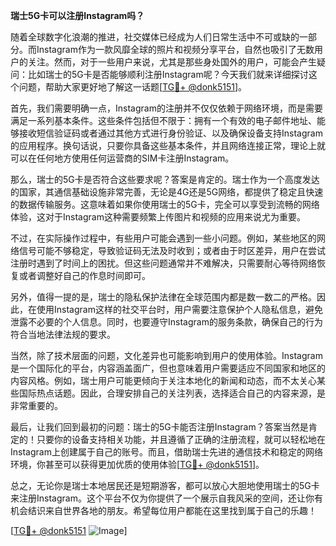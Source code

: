 **瑞士5G卡可以注册Instagram吗？**

随着全球数字化浪潮的推进，社交媒体已经成为人们日常生活中不可或缺的一部分。而Instagram作为一款风靡全球的照片和视频分享平台，自然也吸引了无数用户的关注。然而，对于一些用户来说，尤其是那些身处国外的用户，可能会产生疑问：比如瑞士的5G卡是否能够顺利注册Instagram呢？今天我们就来详细探讨这个问题，帮助大家更好地了解这一话题[[TG💪+ @donk5151](https://t.me/s/donk5151)]。

首先，我们需要明确一点，Instagram的注册并不仅仅依赖于网络环境，而是需要满足一系列基本条件。这些条件包括但不限于：拥有一个有效的电子邮件地址、能够接收短信验证码或者通过其他方式进行身份验证、以及确保设备支持Instagram的应用程序。换句话说，只要你具备这些基本条件，并且网络连接正常，理论上就可以在任何地方使用任何运营商的SIM卡注册Instagram。

那么，瑞士的5G卡是否符合这些要求呢？答案是肯定的。瑞士作为一个高度发达的国家，其通信基础设施非常完善，无论是4G还是5G网络，都提供了稳定且快速的数据传输服务。这意味着如果你使用瑞士的5G卡，完全可以享受到流畅的网络体验，这对于Instagram这种需要频繁上传图片和视频的应用来说尤为重要。

不过，在实际操作过程中，有些用户可能会遇到一些小问题。例如，某些地区的网络信号可能不够稳定，导致验证码无法及时收到；或者由于时区差异，用户在尝试注册时遇到了时间上的困扰。但这些问题通常并不难解决，只需要耐心等待网络恢复或者调整好自己的作息时间即可。

另外，值得一提的是，瑞士的隐私保护法律在全球范围内都是数一数二的严格。因此，在使用Instagram这样的社交平台时，用户需要注意保护个人隐私信息，避免泄露不必要的个人信息。同时，也要遵守Instagram的服务条款，确保自己的行为符合当地法律法规的要求。

当然，除了技术层面的问题，文化差异也可能影响到用户的使用体验。Instagram是一个国际化的平台，内容涵盖面广，但也意味着用户需要适应不同国家和地区的内容风格。例如，瑞士用户可能更倾向于关注本地化的新闻和动态，而不太关心某些国际热点话题。因此，合理安排自己的关注列表，选择适合自己的内容来源，是非常重要的。

最后，让我们回到最初的问题：瑞士的5G卡能否注册Instagram？答案当然是肯定的！只要你的设备支持相关功能，并且遵循了正确的注册流程，就可以轻松地在Instagram上创建属于自己的账号。而且，借助瑞士先进的通信技术和稳定的网络环境，你甚至可以获得更加优质的使用体验[[TG💪+ @donk5151](https://t.me/s/donk5151)]。

总之，无论你是瑞士本地居民还是短期游客，都可以放心大胆地使用瑞士的5G卡来注册Instagram。这个平台不仅为你提供了一个展示自我风采的空间，还让你有机会结识来自世界各地的朋友。希望每位用户都能在这里找到属于自己的乐趣！

[[TG💪+ @donk5151](https://t.me/s/donk5151) ![Image](https://i.postimg.cc/rwNCRYN7/Snipaste-2025-04-30-17-27-05.png)]
